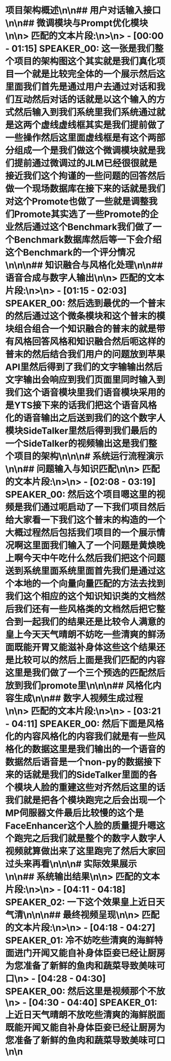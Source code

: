 # 项目架构概述\n\n## 用户对话输入接口\n\n## 微调模块与Prompt优化模块\n\n> **匹配的文本片段:**\n>\n> - **[00:00 - 01:15] SPEAKER_00:** 这一张是我们整个项目的架构图这个其实就是我们真化项目一个就是比较完全体的一个展示然后这里面我们首先是通过用户去通过对话和我们互动然后对话的话就是以这个输入的方式然后输入到我们系统里我们系统通过就是这两个虚线虚线框其实是我们提前做了一些操作然后这里面虚线框是有这个两部分组成一个是我们做这个微调模块就是我们提前通过微调过的JLM已经很很就是接近我们这个拘谨的一些问题的回答然后做一个现场数据库在接下来的话就是我们对这个Promote也做了一些就是调整我们Promote其实选了一些Promote的企业然后通过这个Benchmark我们做了一个Benchmark数据库然后等一下会介绍这个Benchmark的一个评分情况\n\n\n## 知识融合与风格化处理\n\n## 语音合成与数字人输出\n\n> **匹配的文本片段:**\n>\n> - **[01:15 - 02:03] SPEAKER_00:** 然后选到最优的一个普末的然后通过这个微条模块和这个普末的模块组合组合一个知识融合的普末的就是带有风格回答风格和知识融合然后呃这样的普末的然后结合我们用户的问题放到苹果API里然后得到了我们的文字输输出然后文字输出会响应到我们页面里同时输入到我们这个语音模块里我们语音模块采用的是YTS接下来的话我们把这个语音风格化的语音输出之后送到我们的这个数字人模块SideTalker里然后得到我们最后的一个SideTalker的视频输出这是我们整个项目的架构\n\n\n# 系统运行流程演示\n\n## 问题输入与知识匹配\n\n> **匹配的文本片段:**\n>\n> - **[02:08 - 03:19] SPEAKER_00:** 然后这个项目嗯这里的视频是我们通过呃启动了一下我们项目然后给大家看一下我们这个普末的构造的一个大概过程然后包括我们项目的一个展示情况啊这里面我们输入了一个问题是黄焕晚上啊今天中午吃什么然后我们把这个问题送到系统里面系统里面首先我们是通过这个本地的一个向量向量匹配的方法去找到我们这个相应的这个知识知识类的文档然后我们还有一些风格类的文档然后把它整合到一起我们的结果还是比较令人满意的皇上今天天气晴朗不妨吃一些清爽的鲜汤面既能开胃又能滋补身体这些这个结果还是比较可以的然后上面是我们匹配的内容这里是我们做了一个三个预选的匹配然后放到我们promote里\n\n\n## 风格化内容生成\n\n## 数字人视频生成过程\n\n> **匹配的文本片段:**\n>\n> - **[03:21 - 04:11] SPEAKER_00:** 然后下面是风格化的内容风格化的内容我们就是有一些风格化的数据这里是我们输出的一个语音的数据然后语音是一个non-py的数据接下来的话就是我们的SideTalker里面的各个模块人脸的重建这些对齐然后这里的话我们就是把各个模块跑完之后会出现一个MP伺服器文件最后比较慢的这个是FaceEnhancer这个人脸的质量提升嗯这个跑完之后我们就是整个的数字人数字人视频就算做出来了这里跑完了然后大家回过头来再看\n\n\n# 实际效果展示\n\n## 系统输出结果\n\n> **匹配的文本片段:**\n>\n> - **[04:11 - 04:18] SPEAKER_02:** 一下这个效果皇上近日天气清\n\n\n## 最终视频呈现\n\n> **匹配的文本片段:**\n>\n> - **[04:18 - 04:27] SPEAKER_01:** 冷不妨吃些清爽的海鲜特面进门开闻又能自补身体臣妾已经让厨房为您准备了新鲜的鱼肉和蔬菜导致美味可口\n> - **[04:28 - 04:30] SPEAKER_00:** 然后这里是视频那个不放\n> - **[04:30 - 04:40] SPEAKER_01:** 上近日天气晴朗不放吃些清爽的海鲜脱面既能开闻又能自补身体臣妾已经让厨房为您准备了新鲜的鱼肉和蔬菜导致美味可口\n\n